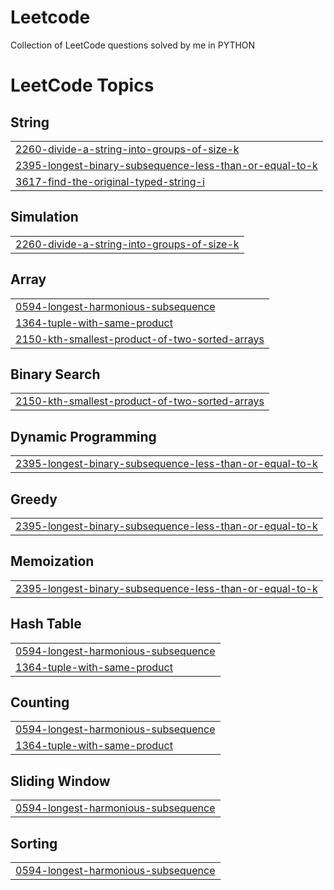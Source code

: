# Leetcode
Collection of LeetCode questions solved by me in PYTHON

<!---LeetCode Topics Start-->
# LeetCode Topics
## String
|  |
| ------- |
| [2260-divide-a-string-into-groups-of-size-k](https://github.com/jinen-rathore/Leetcode/tree/master/2260-divide-a-string-into-groups-of-size-k) |
| [2395-longest-binary-subsequence-less-than-or-equal-to-k](https://github.com/jinen-rathore/Leetcode/tree/master/2395-longest-binary-subsequence-less-than-or-equal-to-k) |
| [3617-find-the-original-typed-string-i](https://github.com/jinen-rathore/Leetcode/tree/master/3617-find-the-original-typed-string-i) |
## Simulation
|  |
| ------- |
| [2260-divide-a-string-into-groups-of-size-k](https://github.com/jinen-rathore/Leetcode/tree/master/2260-divide-a-string-into-groups-of-size-k) |
## Array
|  |
| ------- |
| [0594-longest-harmonious-subsequence](https://github.com/jinen-rathore/Leetcode/tree/master/0594-longest-harmonious-subsequence) |
| [1364-tuple-with-same-product](https://github.com/jinen-rathore/Leetcode/tree/master/1364-tuple-with-same-product) |
| [2150-kth-smallest-product-of-two-sorted-arrays](https://github.com/jinen-rathore/Leetcode/tree/master/2150-kth-smallest-product-of-two-sorted-arrays) |
## Binary Search
|  |
| ------- |
| [2150-kth-smallest-product-of-two-sorted-arrays](https://github.com/jinen-rathore/Leetcode/tree/master/2150-kth-smallest-product-of-two-sorted-arrays) |
## Dynamic Programming
|  |
| ------- |
| [2395-longest-binary-subsequence-less-than-or-equal-to-k](https://github.com/jinen-rathore/Leetcode/tree/master/2395-longest-binary-subsequence-less-than-or-equal-to-k) |
## Greedy
|  |
| ------- |
| [2395-longest-binary-subsequence-less-than-or-equal-to-k](https://github.com/jinen-rathore/Leetcode/tree/master/2395-longest-binary-subsequence-less-than-or-equal-to-k) |
## Memoization
|  |
| ------- |
| [2395-longest-binary-subsequence-less-than-or-equal-to-k](https://github.com/jinen-rathore/Leetcode/tree/master/2395-longest-binary-subsequence-less-than-or-equal-to-k) |
## Hash Table
|  |
| ------- |
| [0594-longest-harmonious-subsequence](https://github.com/jinen-rathore/Leetcode/tree/master/0594-longest-harmonious-subsequence) |
| [1364-tuple-with-same-product](https://github.com/jinen-rathore/Leetcode/tree/master/1364-tuple-with-same-product) |
## Counting
|  |
| ------- |
| [0594-longest-harmonious-subsequence](https://github.com/jinen-rathore/Leetcode/tree/master/0594-longest-harmonious-subsequence) |
| [1364-tuple-with-same-product](https://github.com/jinen-rathore/Leetcode/tree/master/1364-tuple-with-same-product) |
## Sliding Window
|  |
| ------- |
| [0594-longest-harmonious-subsequence](https://github.com/jinen-rathore/Leetcode/tree/master/0594-longest-harmonious-subsequence) |
## Sorting
|  |
| ------- |
| [0594-longest-harmonious-subsequence](https://github.com/jinen-rathore/Leetcode/tree/master/0594-longest-harmonious-subsequence) |
<!---LeetCode Topics End-->
